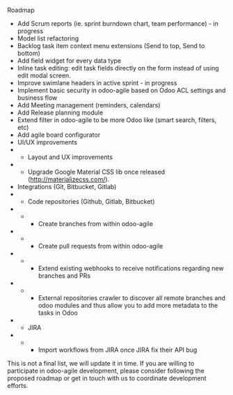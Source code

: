 Roadmap

* Add Scrum reports (ie. sprint burndown chart, team performance) - in progress
* Model list refactoring
* Backlog task item context menu extensions (Send to top, Send to bottom)
* Add field widget for every data type
* Inline task editing: edit task fields directly on the form instead of using edit modal screen.
* Improve swimlane headers in active sprint - in progress
* Implement basic security in odoo-agile based on Odoo ACL settings and business flow
* Add Meeting management (reminders, calendars)
* Add Release planning module
* Extend filter in odoo-agile to be more Odoo like (smart search, filters, etc)
* Add agile board configurator
* UI/UX improvements
* * Layout and UX improvements
* * Upgrade Google Material CSS lib once released (http://materializecss.com/).
* Integrations (Git, Bitbucket, Gitlab)
* * Code repositories (Github, Gitlab, Bitbucket)
* * * Create branches from within odoo-agile
* * * Create pull requests from within odoo-agile
* * * Extend existing webhooks to receive notifications regarding new branches and PRs
* * * External repositories crawler to discover all remote branches and odoo modules and thus allow you to add more metadata to the tasks in Odoo
* * JIRA
* * * Import workflows from JIRA once JIRA fix their API bug

This is not a final list, we will update it in time. If you are willing to participate in odoo-agile development, please consider following the proposed roadmap or get in touch with us to coordinate development efforts.
